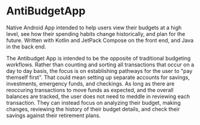 # AntiBudgetApp
Native Android App intended to help users view their budgets at a high level, see how their spending habits change historically, and plan for the future. Written with Kotlin and JetPack Compose on the front end, and Java in the back end.


The Antibudget App is intended to be the opposite of traditional budgeting workflows. Rather than counting and sorting all transactions that occur on a day to day basis, the focus is on establishing pathways for the user to "pay themself first". That could mean setting up separate accounts for savings, investments, emergency funds, and checkings. As long as there are reoccuring transactions to move funds as expected, and the overall balances are tracked, the user does not need to meddle in reviewing each transaction. They can instead focus on analyzing their budget, making changes, reviewing the history of their budget details, and check their savings against their retirement plans.
